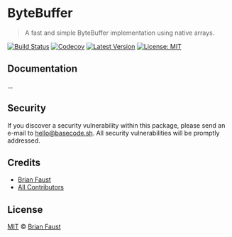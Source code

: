 # ByteBuffer

> A fast and simple ByteBuffer implementation using native arrays.

[![Build Status](https://travis-ci.org/faustbrian/byte-buffer.svg)](https://travis-ci.org/faustbrian/byte-buffer)
[![Codecov](https://img.shields.io/codecov/c/github/faustbrian/byte-buffer/master.svg)](https://codecov.io/gh/faustbrian/byte-buffer)
[![Latest Version](https://img.shields.io/github/release/faustbrian/byte-buffer.svg)](https://github.com/faustbrian/byte-buffer/releases)
[![License: MIT](https://img.shields.io/badge/License-MIT-yellow.svg)](https://opensource.org/licenses/MIT)

## Documentation

...

## Security

If you discover a security vulnerability within this package, please send an e-mail to hello@basecode.sh. All security vulnerabilities will be promptly addressed.

## Credits

- [Brian Faust](https://github.com/faustbrian)
- [All Contributors](../../contributors)

## License

[MIT](LICENSE) © [Brian Faust](https://github.com/faustbrian)
